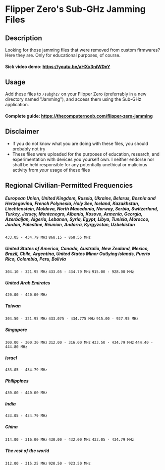 # Flipper Zero's Sub-GHz Jamming Files

## Description

Looking for those jamming files that were removed from custom firmwares? Here they are. Only for educational purposes, of course.

#### Sick video demo: <https://youtu.be/aHXx3niWDnY>

## Usage

Add these files to `/subghz/` on your Flipper Zero (preferrably in a new directory named "Jamming"), and access them using the Sub-GHz application.

#### Complete guide: <https://thecomputernoob.com/flipper-zero-jamming>

## Disclaimer

* If you do not know what you are doing with these files, you should probably not try
* These files were uploaded for the purposes of education, research, and experimentation with devices you yourself own. I neither endorse nor shall be held responsible for any potentially unethical or malicious activity from *your* usage of these files

## Regional Civilian-Permitted Frequencies

##### European Union, United Kingdom, Russia, Ukraine, Belarus, Bosnia and Herzegovina, French Polynesia, Holy See, Iceland, Kazakhstan, Liechtenstein, Moldova, North Macedonia, Norway, Serbia, Switzerland, Turkey, Jersey, Montenegro, Albania, Kosovo, Armenia, Georgia, Azerbaijan, Algeria, Lebanon, Syria, Egypt, Libya, Tunisia, Morocco, Jordan, Palestine, Réunion, Andorra, Kyrgyzstan, Uzbekistan

`433.05 - 434.79 MHz`
`868.15 - 868.55 MHz`

##### United States of America, Canada, Australia, New Zealand, Mexico, Brazil, Chile, Argentina, United States Minor Outlying Islands, Puerto Rico, Colombia, Peru, Bolivia

`304.10 - 321.95 MHz`
`433.05 - 434.79 MHz`
`915.00 - 928.00 MHz`

##### United Arab Emirates

`420.00 - 440.00 MHz`

##### Taiwan

`304.50 - 321.95 MHz`
`433.075 - 434.775 MHz`
`915.00 - 927.95 MHz`

##### Singapore

`300.00 - 300.30 MHz`
`312.00 - 316.00 MHz`
`433.50 - 434.79 MHz`
`444.40 - 444.80 MHz`

##### Israel

`433.05 - 434.79 MHz`

##### Philippines

`430.00 - 440.00 MHz`

##### India

`433.05 - 434.79 MHz`

##### China

`314.00 - 316.00 MHz`
`430.00 - 432.00 MHz`
`433.05 - 434.79 MHz`

##### The rest of the world

`312.00 - 315.25 MHz`
`920.50 - 923.50 MHz`
